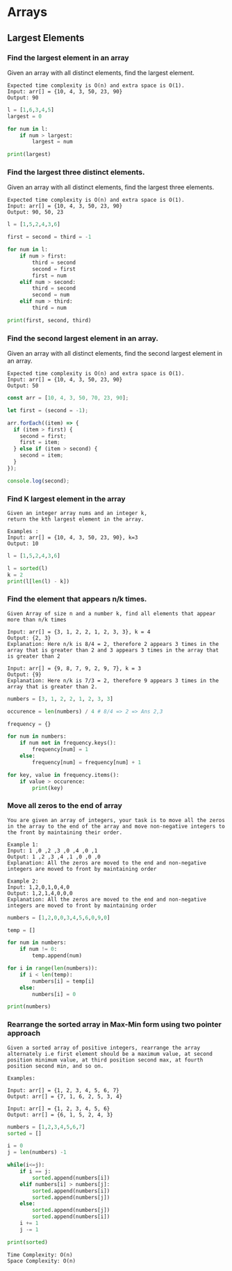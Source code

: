 # Arrays

## Largest Elements

### Find the largest element in an array

Given an array with all distinct elements, find the largest element.

```
Expected time complexity is O(n) and extra space is O(1).
Input: arr[] = {10, 4, 3, 50, 23, 90}
Output: 90
```

```py
l = [1,6,3,4,5]
largest = 0

for num in l:
    if num > largest:
        largest = num

print(largest)
```

### Find the largest three distinct elements.

Given an array with all distinct elements, find the largest three elements.

```
Expected time complexity is O(n) and extra space is O(1).
Input: arr[] = {10, 4, 3, 50, 23, 90}
Output: 90, 50, 23
```

```py
l = [1,5,2,4,3,6]

first = second = third = -1

for num in l:
    if num > first:
        third = second
        second = first
        first = num
    elif num > second:
        third = second
        second = num
    elif num > third:
        third = num

print(first, second, third)
```

### Find the second largest element in an array.

Given an array with all distinct elements, find the second largest element in an array.

```
Expected time complexity is O(n) and extra space is O(1).
Input: arr[] = {10, 4, 3, 50, 23, 90}
Output: 50
```

```js
const arr = [10, 4, 3, 50, 70, 23, 90];

let first = (second = -1);

arr.forEach((item) => {
  if (item > first) {
    second = first;
    first = item;
  } else if (item > second) {
    second = item;
  }
});

console.log(second);
```

### Find K largest element in the array

```
Given an integer array nums and an integer k,
return the kth largest element in the array.

Examples :
Input: arr[] = {10, 4, 3, 50, 23, 90}, k=3
Output: 10
```

```py
l = [1,5,2,4,3,6]

l = sorted(l)
k = 2
print(l[len(l) - k])
```

### Find the element that appears n/k times.

```
Given Array of size n and a number k, find all elements that appear more than n/k times

Input: arr[] = {3, 1, 2, 2, 1, 2, 3, 3}, k = 4
Output: {2, 3}
Explanation: Here n/k is 8/4 = 2, therefore 2 appears 3 times in the array that is greater than 2 and 3 appears 3 times in the array that is greater than 2

Input: arr[] = {9, 8, 7, 9, 2, 9, 7}, k = 3
Output: {9}
Explanation: Here n/k is 7/3 = 2, therefore 9 appears 3 times in the array that is greater than 2.
```

```py
numbers = [3, 1, 2, 2, 1, 2, 3, 3]

occurence = len(numbers) / 4 # 8/4 => 2 => Ans 2,3

frequency = {}

for num in numbers:
    if num not in frequency.keys():
        frequency[num] = 1
    else:
        frequency[num] = frequency[num] + 1

for key, value in frequency.items():
    if value > occurence:
        print(key)
```

### Move all zeros to the end of array

```
You are given an array of integers, your task is to move all the zeros in the array to the end of the array and move non-negative integers to the front by maintaining their order.

Example 1:
Input: 1 ,0 ,2 ,3 ,0 ,4 ,0 ,1
Output: 1 ,2 ,3 ,4 ,1 ,0 ,0 ,0
Explanation: All the zeros are moved to the end and non-negative integers are moved to front by maintaining order

Example 2:
Input: 1,2,0,1,0,4,0
Output: 1,2,1,4,0,0,0
Explanation: All the zeros are moved to the end and non-negative integers are moved to front by maintaining order
```

```py
numbers = [1,2,0,0,3,4,5,6,0,9,0]

temp = []

for num in numbers:
    if num != 0:
        temp.append(num)

for i in range(len(numbers)):
    if i < len(temp):
        numbers[i] = temp[i]
    else:
        numbers[i] = 0

print(numbers)
```

### Rearrange the sorted array in Max-Min form using two pointer approach
```
Given a sorted array of positive integers, rearrange the array alternately i.e first element should be a maximum value, at second position minimum value, at third position second max, at fourth position second min, and so on. 

Examples: 

Input: arr[] = {1, 2, 3, 4, 5, 6, 7} 
Output: arr[] = {7, 1, 6, 2, 5, 3, 4}

Input: arr[] = {1, 2, 3, 4, 5, 6} 
Output: arr[] = {6, 1, 5, 2, 4, 3} 
```

```py
numbers = [1,2,3,4,5,6,7]
sorted = []

i = 0
j = len(numbers) -1

while(i<=j):
    if i == j:
        sorted.append(numbers[i])
    elif numbers[i] > numbers[j]:
        sorted.append(numbers[i])
        sorted.append(numbers[j])
    else:
        sorted.append(numbers[j])
        sorted.append(numbers[i])
    i += 1
    j -= 1

print(sorted)
```
```
Time Complexity: O(n)
Space Complexity: O(n)
```
